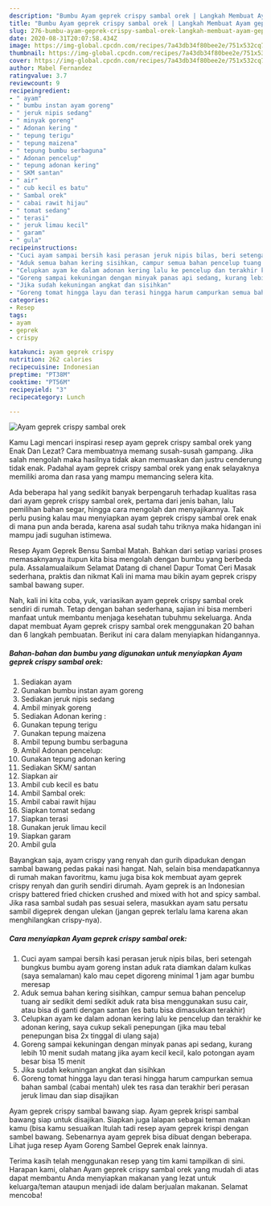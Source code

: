 ```yaml
---
description: "Bumbu Ayam geprek crispy sambal orek | Langkah Membuat Ayam geprek crispy sambal orek Yang Paling Enak"
title: "Bumbu Ayam geprek crispy sambal orek | Langkah Membuat Ayam geprek crispy sambal orek Yang Paling Enak"
slug: 276-bumbu-ayam-geprek-crispy-sambal-orek-langkah-membuat-ayam-geprek-crispy-sambal-orek-yang-paling-enak
date: 2020-08-31T20:07:58.434Z
image: https://img-global.cpcdn.com/recipes/7a43db34f80bee2e/751x532cq70/ayam-geprek-crispy-sambal-orek-foto-resep-utama.jpg
thumbnail: https://img-global.cpcdn.com/recipes/7a43db34f80bee2e/751x532cq70/ayam-geprek-crispy-sambal-orek-foto-resep-utama.jpg
cover: https://img-global.cpcdn.com/recipes/7a43db34f80bee2e/751x532cq70/ayam-geprek-crispy-sambal-orek-foto-resep-utama.jpg
author: Mabel Fernandez
ratingvalue: 3.7
reviewcount: 9
recipeingredient:
- " ayam"
- " bumbu instan ayam goreng"
- " jeruk nipis sedang"
- " minyak goreng"
- " Adonan kering "
- " tepung terigu"
- " tepung maizena"
- " tepung bumbu serbaguna"
- " Adonan pencelup"
- " tepung adonan kering"
- " SKM santan"
- " air"
- " cub kecil es batu"
- " Sambal orek"
- " cabai rawit hijau"
- " tomat sedang"
- " terasi"
- " jeruk limau kecil"
- " garam"
- " gula"
recipeinstructions:
- "Cuci ayam sampai bersih kasi perasan jeruk nipis bilas, beri setengah bungkus bumbu ayam goreng instan aduk rata diamkan dalam kulkas (saya semalaman) kalo mau cepet digoreng minimal 1 jam agar bumbu meresap"
- "Aduk semua bahan kering sisihkan, campur semua bahan pencelup tuang air sedikit demi sedikit aduk rata bisa menggunakan susu cair, atau bisa di ganti dengan santan (es batu bisa dimasukkan terakhir)"
- "Celupkan ayam ke dalam adonan kering lalu ke pencelup dan terakhir ke adonan kering, saya cukup sekali penepungan (jika mau tebal penepungan bisa 2x tinggal di ulang saja)"
- "Goreng sampai kekuningan dengan minyak panas api sedang, kurang lebih 10 menit sudah matang jika ayam kecil kecil, kalo potongan ayam besar bisa 15 menit"
- "Jika sudah kekuningan angkat dan sisihkan"
- "Goreng tomat hingga layu dan terasi hingga harum campurkan semua bahan sambal (cabai mentah) ulek tes rasa dan terakhir beri perasan jeruk limau dan siap disajikan"
categories:
- Resep
tags:
- ayam
- geprek
- crispy

katakunci: ayam geprek crispy 
nutrition: 262 calories
recipecuisine: Indonesian
preptime: "PT38M"
cooktime: "PT56M"
recipeyield: "3"
recipecategory: Lunch

---
```



![Ayam geprek crispy sambal orek](https://img-global.cpcdn.com/recipes/7a43db34f80bee2e/751x532cq70/ayam-geprek-crispy-sambal-orek-foto-resep-utama.jpg)

Kamu Lagi mencari inspirasi resep ayam geprek crispy sambal orek yang Enak Dan Lezat? Cara membuatnya memang susah-susah gampang. Jika salah mengolah maka hasilnya tidak akan memuaskan dan justru cenderung tidak enak. Padahal ayam geprek crispy sambal orek yang enak selayaknya memiliki aroma dan rasa yang mampu memancing selera kita.

Ada beberapa hal yang sedikit banyak berpengaruh terhadap kualitas rasa dari ayam geprek crispy sambal orek, pertama dari jenis bahan, lalu pemilihan bahan segar, hingga cara mengolah dan menyajikannya. Tak perlu pusing kalau mau menyiapkan ayam geprek crispy sambal orek enak di mana pun anda berada, karena asal sudah tahu triknya maka hidangan ini mampu jadi suguhan istimewa.

Resep Ayam Geprek Bensu Sambal Matah. Bahkan dari setiap variasi proses memasaknyanya itupun kita bisa mengolah dengan bumbu yang berbeda pula. Assalamualaikum Selamat Datang di chanel Dapur Tomat Ceri Masak sederhana, praktis dan nikmat Kali ini mama mau bikin ayam geprek crispy sambal bawang super.


Nah, kali ini kita coba, yuk, variasikan ayam geprek crispy sambal orek sendiri di rumah. Tetap dengan bahan sederhana, sajian ini bisa memberi manfaat untuk membantu menjaga kesehatan tubuhmu sekeluarga. Anda dapat membuat Ayam geprek crispy sambal orek menggunakan 20 bahan dan 6 langkah pembuatan. Berikut ini cara dalam menyiapkan hidangannya.

<!--inarticleads1-->

##### Bahan-bahan dan bumbu yang digunakan untuk menyiapkan Ayam geprek crispy sambal orek:

1. Sediakan  ayam
1. Gunakan  bumbu instan ayam goreng
1. Sediakan  jeruk nipis sedang
1. Ambil  minyak goreng
1. Sediakan  Adonan kering :
1. Gunakan  tepung terigu
1. Gunakan  tepung maizena
1. Ambil  tepung bumbu serbaguna
1. Ambil  Adonan pencelup:
1. Gunakan  tepung adonan kering
1. Sediakan  SKM/ santan
1. Siapkan  air
1. Ambil  cub kecil es batu
1. Ambil  Sambal orek:
1. Ambil  cabai rawit hijau
1. Siapkan  tomat sedang
1. Siapkan  terasi
1. Gunakan  jeruk limau kecil
1. Siapkan  garam
1. Ambil  gula


Bayangkan saja, ayam crispy yang renyah dan gurih dipadukan dengan sambal bawang pedas pakai nasi hangat. Nah, selain bisa mendapatkannya di rumah makan favoritmu, kamu juga bisa kok membuat ayam geprek crispy renyah dan gurih sendiri dirumah. Ayam geprek is an Indonesian crispy battered fried chicken crushed and mixed with hot and spicy sambal. Jika rasa sambal sudah pas sesuai selera, masukkan ayam satu persatu sambil digeprek dengan ulekan (jangan geprek terlalu lama karena akan menghilangkan crispy-nya). 

<!--inarticleads2-->

##### Cara menyiapkan Ayam geprek crispy sambal orek:

1. Cuci ayam sampai bersih kasi perasan jeruk nipis bilas, beri setengah bungkus bumbu ayam goreng instan aduk rata diamkan dalam kulkas (saya semalaman) kalo mau cepet digoreng minimal 1 jam agar bumbu meresap
1. Aduk semua bahan kering sisihkan, campur semua bahan pencelup tuang air sedikit demi sedikit aduk rata bisa menggunakan susu cair, atau bisa di ganti dengan santan (es batu bisa dimasukkan terakhir)
1. Celupkan ayam ke dalam adonan kering lalu ke pencelup dan terakhir ke adonan kering, saya cukup sekali penepungan (jika mau tebal penepungan bisa 2x tinggal di ulang saja)
1. Goreng sampai kekuningan dengan minyak panas api sedang, kurang lebih 10 menit sudah matang jika ayam kecil kecil, kalo potongan ayam besar bisa 15 menit
1. Jika sudah kekuningan angkat dan sisihkan
1. Goreng tomat hingga layu dan terasi hingga harum campurkan semua bahan sambal (cabai mentah) ulek tes rasa dan terakhir beri perasan jeruk limau dan siap disajikan


Ayam geprek crispy sambal bawang siap. Ayam geprek krispi sambal bawang siap untuk disajikan. Siapkan juga lalapan sebagai teman makan kamu (bisa kamu sesuaikan Itulah tadi resep ayam geprek krispi dengan sambel bawang. Sebenarnya ayam geprek bisa dibuat dengan beberapa. Lihat juga resep Ayam Goreng Sambel Geprek enak lainnya. 

Terima kasih telah menggunakan resep yang tim kami tampilkan di sini. Harapan kami, olahan Ayam geprek crispy sambal orek yang mudah di atas dapat membantu Anda menyiapkan makanan yang lezat untuk keluarga/teman ataupun menjadi ide dalam berjualan makanan. Selamat mencoba!
